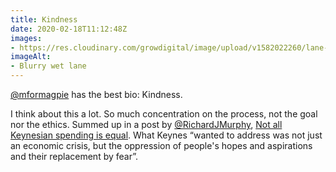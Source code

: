 ```yaml
---
title: Kindness
date: 2020-02-18T11:12:48Z
images:
- https://res.cloudinary.com/growdigital/image/upload/v1582022260/lane-15820221785661.jpg
imageAlt:
- Blurry wet lane
---
```


[@mformagpie](https://twitter.com/mformagpie) has the best bio: Kindness.

I think about this a lot. So much concentration on the process, not the goal nor the ethics. Summed up in a post by [@RichardJMurphy](https://twitter.com/RichardJMurphy), [Not all Keynesian spending is equal](https://www.taxresearch.org.uk/Blog/2020/02/17/not-all-keynesian-spending-is-equal/). What Keynes “wanted to address was not just an economic crisis, but the oppression of people's hopes and aspirations and their replacement by fear”.
